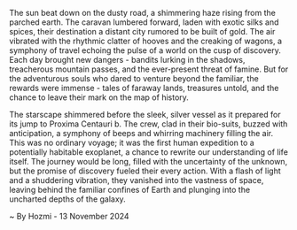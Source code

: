 
The sun beat down on the dusty road, a shimmering haze rising from the parched earth.  The caravan lumbered forward, laden with exotic silks and spices, their destination a distant city rumored to be built of gold.  The air vibrated with the rhythmic clatter of hooves and the creaking of wagons, a symphony of travel echoing the pulse of a world on the cusp of discovery.  Each day brought new dangers - bandits lurking in the shadows, treacherous mountain passes, and the ever-present threat of famine. But for the adventurous souls who dared to venture beyond the familiar, the rewards were immense - tales of faraway lands, treasures untold, and the chance to leave their mark on the map of history.

The starscape shimmered before the sleek, silver vessel as it prepared for its jump to Proxima Centauri b.  The crew, clad in their bio-suits, buzzed with anticipation, a symphony of beeps and whirring machinery filling the air.  This was no ordinary voyage; it was the first human expedition to a potentially habitable exoplanet, a chance to rewrite our understanding of life itself.  The journey would be long, filled with the uncertainty of the unknown, but the promise of discovery fueled their every action.  With a flash of light and a shuddering vibration, they vanished into the vastness of space, leaving behind the familiar confines of Earth and plunging into the uncharted depths of the galaxy. 

~ By Hozmi - 13 November 2024
